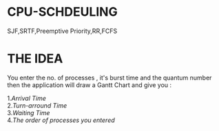 # CPU-SCHDEULING
SJF,SRTF,Preemptive Priority,RR,FCFS
# THE IDEA
You enter the no. of processes , it's burst time and the quantum number then the application will draw a Gantt Chart and give you :

1.*Arrival Time*</br>
2.*Turn-arround Time*</br>
3.*Waiting Time*</br>
4.*The order of processes you entered*</br>
